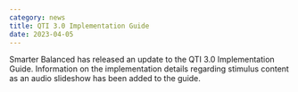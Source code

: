```yaml
---
category: news
title: QTI 3.0 Implementation Guide
date: 2023-04-05
---
```

Smarter Balanced has released an update to the QTI 3.0 Implementation Guide. Information on the implementation details regarding stimulus content as an audio slideshow has been added to the guide.
